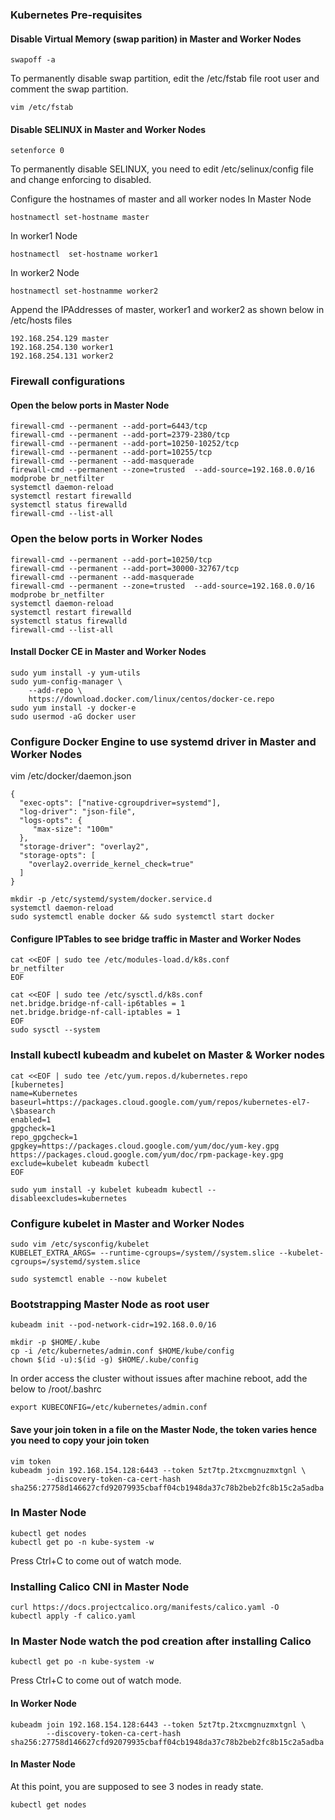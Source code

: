 ### Kubernetes Pre-requisites
#### Disable Virtual Memory (swap parition) in Master and Worker Nodes
```
swapoff -a
```
To permanently disable swap partition,  edit  the /etc/fstab file root user and comment the swap partition.
```
vim /etc/fstab
```

#### Disable SELINUX in Master and Worker Nodes
``` 
setenforce 0
```

To permanently disable  SELINUX, you need to edit /etc/selinux/config file and change enforcing to disabled.

Configure the hostnames of master and all worker nodes
In Master Node
```
hostnamectl set-hostname master
```

In worker1 Node
```
hostnamectl  set-hostname worker1
```

In worker2 Node
```
hostnamectl set-hostnamme worker2
```

Append the IPAddresses of master, worker1 and worker2 as shown below in /etc/hosts files
```
192.168.254.129 master 
192.168.254.130 worker1
192.168.254.131 worker2
```

### Firewall configurations

#### Open the below ports in Master Node
```
firewall-cmd --permanent --add-port=6443/tcp
firewall-cmd --permanent --add-port=2379-2380/tcp
firewall-cmd --permanent --add-port=10250-10252/tcp
firewall-cmd --permanent --add-port=10255/tcp
firewall-cmd --permanent --add-masquerade
firewall-cmd --permanent --zone=trusted  --add-source=192.168.0.0/16 
modprobe br_netfilter
systemctl daemon-reload
systemctl restart firewalld
systemctl status firewalld
firewall-cmd --list-all
```

### Open the below ports in Worker Nodes
```
firewall-cmd --permanent --add-port=10250/tcp
firewall-cmd --permanent --add-port=30000-32767/tcp
firewall-cmd --permanent --add-masquerade
firewall-cmd --permanent --zone=trusted  --add-source=192.168.0.0/16 
modprobe br_netfilter
systemctl daemon-reload
systemctl restart firewalld
systemctl status firewalld
firewall-cmd --list-all
```

#### Install Docker CE in Master and Worker Nodes
```
sudo yum install -y yum-utils
sudo yum-config-manager \
    --add-repo \
    https://download.docker.com/linux/centos/docker-ce.repo
sudo yum install -y docker-e
sudo usermod -aG docker user
```

### Configure Docker Engine to use systemd driver in Master and Worker Nodes
vim /etc/docker/daemon.json

```
{
  "exec-opts": ["native-cgroupdriver=systemd"],
  "log-driver": "json-file",
  "logs-opts": {
     "max-size": "100m"
  },
  "storage-driver": "overlay2",
  "storage-opts": [
    "overlay2.override_kernel_check=true"
  ]
}

mkdir -p /etc/systemd/system/docker.service.d
systemctl daemon-reload
sudo systemctl enable docker && sudo systemctl start docker
```


#### Configure IPTables to see bridge traffic in Master and Worker Nodes
```
cat <<EOF | sudo tee /etc/modules-load.d/k8s.conf
br_netfilter
EOF

cat <<EOF | sudo tee /etc/sysctl.d/k8s.conf
net.bridge.bridge-nf-call-ip6tables = 1
net.bridge.bridge-nf-call-iptables = 1
EOF
sudo sysctl --system
```

### Install kubectl kubeadm and kubelet on Master & Worker nodes
```
cat <<EOF | sudo tee /etc/yum.repos.d/kubernetes.repo
[kubernetes]
name=Kubernetes
baseurl=https://packages.cloud.google.com/yum/repos/kubernetes-el7-\$basearch
enabled=1
gpgcheck=1
repo_gpgcheck=1
gpgkey=https://packages.cloud.google.com/yum/doc/yum-key.gpg https://packages.cloud.google.com/yum/doc/rpm-package-key.gpg
exclude=kubelet kubeadm kubectl
EOF

sudo yum install -y kubelet kubeadm kubectl --disableexcludes=kubernetes
```

### Configure kubelet in Master and Worker Nodes
```
sudo vim /etc/sysconfig/kubelet
KUBELET_EXTRA_ARGS= --runtime-cgroups=/system//system.slice --kubelet-cgroups=/systemd/system.slice

sudo systemctl enable --now kubelet
```

### Bootstrapping Master Node as root user
```
kubeadm init --pod-network-cidr=192.168.0.0/16

mkdir -p $HOME/.kube
cp -i /etc/kubernetes/admin.conf $HOME/kube/config
chown $(id -u):$(id -g) $HOME/.kube/config
```

In order access the cluster without issues after machine reboot, add the below to /root/.bashrc
```
export KUBECONFIG=/etc/kubernetes/admin.conf
```

#### Save your join token in a file on the Master Node, the token varies hence you need to copy your join token
```
vim token
kubeadm join 192.168.154.128:6443 --token 5zt7tp.2txcmgnuzmxtgnl \
        --discovery-token-ca-cert-hash sha256:27758d146627cfd92079935cbaff04cb1948da37c78b2beb2fc8b15c2a5adba
```

### In Master Node
```
kubectl get nodes
kubectl get po -n kube-system -w
```
Press Ctrl+C to come out of watch mode.

### Installing Calico CNI in Master Node
```
curl https://docs.projectcalico.org/manifests/calico.yaml -O
kubectl apply -f calico.yaml
```

### In Master Node watch the pod creation after installing Calico
```
kubectl get po -n kube-system -w
```
Press Ctrl+C to come out of watch mode.

#### In Worker Node
```
kubeadm join 192.168.154.128:6443 --token 5zt7tp.2txcmgnuzmxtgnl \
        --discovery-token-ca-cert-hash sha256:27758d146627cfd92079935cbaff04cb1948da37c78b2beb2fc8b15c2a5adba
```

#### In Master Node
At this point,  you are supposed to see 3 nodes in ready state.
```
kubectl get nodes
```
